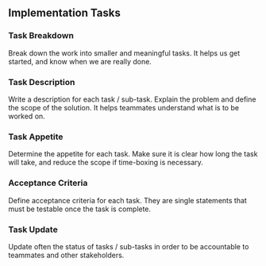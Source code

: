 ## Implementation Tasks

### Task Breakdown 

Break down the work into smaller and meaningful tasks.
It helps us get started,
and know when we are really done.

### Task Description

Write a description for each task / sub-task.
Explain the problem and define the scope of the solution.
It helps teammates understand what is to be worked on.

### Task Appetite

Determine the appetite for each task.
Make sure it is clear how long the task will take,
and reduce the scope if time-boxing is necessary.

### Acceptance Criteria

Define acceptance criteria for each task.
They are single statements that must be testable
once the task is complete.

### Task Update

Update often the status of tasks / sub-tasks
in order to be accountable to teammates and other stakeholders.